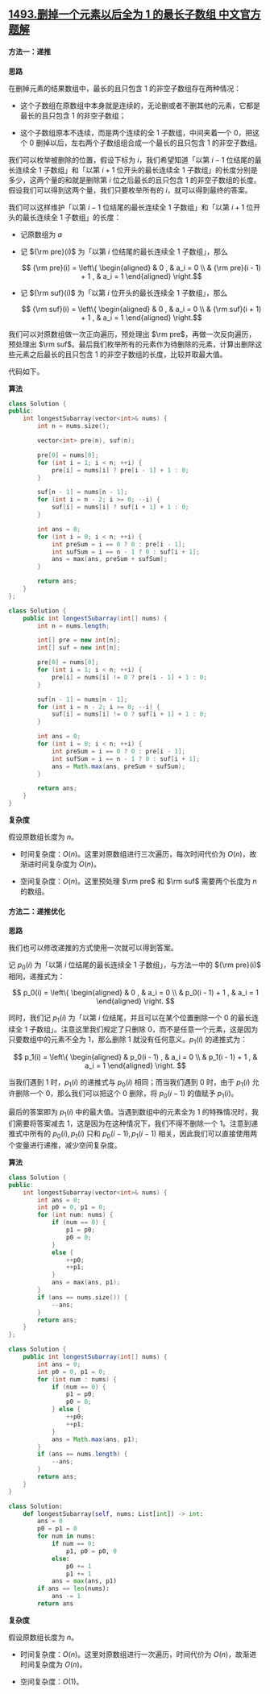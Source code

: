## [1493.删掉一个元素以后全为 1 的最长子数组 中文官方题解](https://leetcode.cn/problems/longest-subarray-of-1s-after-deleting-one-element/solutions/100000/shan-diao-yi-ge-yuan-su-yi-hou-quan-wei-1-de-zui-c)

#### 方法一：递推

**思路**

在删掉元素的结果数组中，最长的且只包含 $1$ 的非空子数组存在两种情况：

+ 这个子数组在原数组中本身就是连续的，无论删或者不删其他的元素，它都是最长的且只包含 $1$ 的非空子数组；

+ 这个子数组原本不连续，而是两个连续的全 $1$ 子数组，中间夹着一个 $0$，把这个 $0$ 删掉以后，左右两个子数组组合成一个最长的且只包含 $1$ 的非空子数组。

我们可以枚举被删除的位置，假设下标为 $i$，我们希望知道「以第 $i - 1$ 位结尾的最长连续全 $1$ 子数组」和「以第 $i + 1$ 位开头的最长连续全 $1$ 子数组」的长度分别是多少，这两个量的和就是删除第 $i$ 位之后最长的且只包含 $1$ 的非空子数组的长度。假设我们可以得到这两个量，我们只要枚举所有的 $i$，就可以得到最终的答案。

我们可以这样维护「以第 $i - 1$ 位结尾的最长连续全 $1$ 子数组」和「以第 $i + 1$ 位开头的最长连续全 $1$ 子数组」的长度：

+ 记原数组为 $a$

+ 记 ${\rm pre}(i)$ 为「以第 $i$ 位结尾的最长连续全 $1$ 子数组」，那么

  $$ {\rm pre}(i) = \left\{ \begin{aligned}  & 0 , & a_i = 0 \\ & {\rm pre}(i - 1) + 1 , & a_i = 1  \end{aligned} \right.$$

+ 记 ${\rm suf}(i)$ 为「以第 $i$ 位开头的最长连续全 $1$ 子数组」，那么

  $$ {\rm suf}(i) = \left\{ \begin{aligned}     & 0 , & a_i = 0 \\    & {\rm suf}(i + 1) + 1 , & a_i = 1    \end{aligned} \right.$$

我们可以对原数组做一次正向遍历，预处理出 $\rm pre$，再做一次反向遍历，预处理出 $\rm suf$。最后我们枚举所有的元素作为待删除的元素，计算出删除这些元素之后最长的且只包含 $1$ 的非空子数组的长度，比较并取最大值。

代码如下。

**算法**

```C++ [sol1-C++]
class Solution {
public:
    int longestSubarray(vector<int>& nums) {
        int n = nums.size();

        vector<int> pre(n), suf(n);

        pre[0] = nums[0];
        for (int i = 1; i < n; ++i) {
            pre[i] = nums[i] ? pre[i - 1] + 1 : 0; 
        }

        suf[n - 1] = nums[n - 1];
        for (int i = n - 2; i >= 0; --i) {
            suf[i] = nums[i] ? suf[i + 1] + 1 : 0;
        }

        int ans = 0;
        for (int i = 0; i < n; ++i) {
            int preSum = i == 0 ? 0 : pre[i - 1];
            int sufSum = i == n - 1 ? 0 : suf[i + 1];
            ans = max(ans, preSum + sufSum);
        }

        return ans;
    }
};
```

```Java [sol1-Java]
class Solution {
    public int longestSubarray(int[] nums) {
        int n = nums.length;

        int[] pre = new int[n];
        int[] suf = new int[n];

        pre[0] = nums[0];
        for (int i = 1; i < n; ++i) {
            pre[i] = nums[i] != 0 ? pre[i - 1] + 1 : 0; 
        }

        suf[n - 1] = nums[n - 1];
        for (int i = n - 2; i >= 0; --i) {
            suf[i] = nums[i] != 0 ? suf[i + 1] + 1 : 0;
        }

        int ans = 0;
        for (int i = 0; i < n; ++i) {
            int preSum = i == 0 ? 0 : pre[i - 1];
            int sufSum = i == n - 1 ? 0 : suf[i + 1];
            ans = Math.max(ans, preSum + sufSum);
        }

        return ans;
    }
}
```

**复杂度**

假设原数组长度为 $n$。

+ 时间复杂度：$O(n)$。这里对原数组进行三次遍历，每次时间代价为 $O(n)$，故渐进时间复杂度为 $O(n)$。

+ 空间复杂度：$O(n)$。这里预处理 $\rm pre$ 和 $\rm suf$ 需要两个长度为 $n$ 的数组。

#### 方法二：递推优化

**思路**

我们也可以修改递推的方式使用一次就可以得到答案。

记 $p_0(i)$ 为「以第 $i$ 位结尾的最长连续全 $1$ 子数组」，与方法一中的 ${\rm pre}(i)$ 相同，递推式为：

$$ p_0(i) = \left\{ \begin{aligned} 
    & 0 , & a_i = 0 \\
    & p_0(i - 1) + 1 , & a_i = 1 
   \end{aligned} \right.
$$

同时，我们记 $p_1(i)$ 为「以第 $i$ 位结尾，并且可以在某个位置删除一个 $0$ 的最长连续全 $1$ 子数组」。注意这里我们规定了只删除 $0$，而不是任意一个元素，这是因为只要数组中的元素不全为 $1$，那么删除 $1$ 就没有任何意义。$p_1(i)$ 的递推式为：

$$ p_1(i) = \left\{ \begin{aligned} 
    & p_0(i - 1) , & a_i = 0 \\
    & p_1(i - 1) + 1 , & a_i = 1 
   \end{aligned} \right.
$$

当我们遇到 $1$ 时，$p_1(i)$ 的递推式与 $p_0(i)$ 相同；而当我们遇到 $0$ 时，由于 $p_1(i)$ 允许删除一个 $0$，那么我们可以把这个 $0$ 删除，将 $p_0(i-1)$ 的值赋予 $p_1(i)$。

最后的答案即为 $p_1(i)$ 中的最大值。当遇到数组中的元素全为 $1$ 的特殊情况时，我们需要将答案减去 $1$，这是因为在这种情况下，我们不得不删除一个 $1$。注意到递推式中所有的 $p_0(i), p_1(i)$ 只和 $p_0(i-1), p_1(i-1)$ 相关，因此我们可以直接使用两个变量进行递推，减少空间复杂度。

**算法**

```C++ [sol2-C++]
class Solution {
public:
    int longestSubarray(vector<int>& nums) {
        int ans = 0;
        int p0 = 0, p1 = 0;
        for (int num: nums) {
            if (num == 0) {
                p1 = p0;
                p0 = 0;
            }
            else {
                ++p0;
                ++p1;
            }
            ans = max(ans, p1);
        }
        if (ans == nums.size()) {
            --ans;
        }
        return ans;
    }
};
```

```Java [sol2-Java]
class Solution {
    public int longestSubarray(int[] nums) {
        int ans = 0;
        int p0 = 0, p1 = 0;
        for (int num : nums) {
            if (num == 0) {
                p1 = p0;
                p0 = 0;
            } else {
                ++p0;
                ++p1;
            }
            ans = Math.max(ans, p1);
        }
        if (ans == nums.length) {
            --ans;
        }
        return ans;
    }
}
```

```Python [sol2-Python3]
class Solution:
    def longestSubarray(self, nums: List[int]) -> int:
        ans = 0
        p0 = p1 = 0
        for num in nums:
            if num == 0:
                p1, p0 = p0, 0
            else:
                p0 += 1
                p1 += 1
            ans = max(ans, p1)
        if ans == len(nums):
            ans -= 1
        return ans
```

**复杂度**

假设原数组长度为 $n$。

+ 时间复杂度：$O(n)$。这里对原数组进行一次遍历，时间代价为 $O(n)$，故渐进时间复杂度为 $O(n)$。

+ 空间复杂度：$O(1)$。